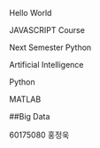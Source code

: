 Hello World

JAVASCRIPT Course

Next Semester Python

Artificial Intelligence

Python

MATLAB

##Big Data

60175080 홍정욱
